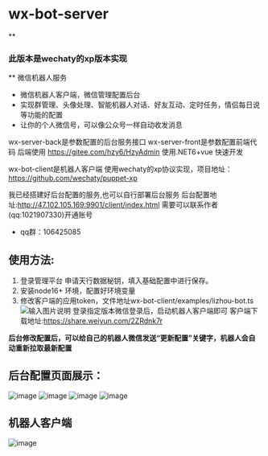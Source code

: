# wx-bot-server

 **
### 此版本是wechaty的xp版本实现
** 
微信机器人服务
- 微信机器人客户端，微信管理配置后台
- 实现群管理、头像处理、智能机器人对话、好友互动、定时任务，情侣每日说等功能的配置
- 让你的个人微信号，可以像公众号一样自动收发消息


wx-server-back是参数配置的后台服务接口
wx-server-front是参数配置前端代码
后端使用 https://gitee.com/hzy6/HzyAdmin 使用.NET6+vue 快速开发

wx-bot-client是机器人客户端
使用wechaty的xp协议实现，项目地址：https://github.com/wechaty/puppet-xp

我已经搭建好后台配置的服务,也可以自行部署后台服务
后台配置地址:http://47.102.105.169:9901/client/index.html
需要可以联系作者(qq:1021907330)开通账号
- qq群：106425085

## 使用方法:
1. 登录管理平台 申请天行数据秘钥，填入基础配置中进行保存。
2. 安装node16+ 环境，配置好环境变量
3. 修改客户端的应用token，文件地址wx-bot-client/examples/lizhou-bot.ts
![输入图片说明](doc/image.png)
登录指定版本微信登录后，启动机器人客户端即可
客户端下载地址:https://share.weiyun.com/2ZRdnk7r

 **后台修改配置后，可以给自己的机器人微信发送“更新配置”关键字，机器人会自动重新拉取最新配置** 


## 后台配置页面展示：
![image](https://user-images.githubusercontent.com/59723463/178428935-9088d119-7a03-41af-b60a-a7cc76607150.png)
![image](https://user-images.githubusercontent.com/59723463/178429000-4038081b-a72c-4b2a-a52c-5e3d6c24f478.png)
![image](https://user-images.githubusercontent.com/59723463/178429708-d3093bec-7178-48e3-a54a-ba9d81a37d7f.png)
![image](https://user-images.githubusercontent.com/59723463/178429794-1a1423fd-8625-4615-9260-a65c94f82611.png)
## 机器人客户端
![image](https://user-images.githubusercontent.com/59723463/178429865-d43d3fc8-da87-415c-b1e2-63627b64525a.png)
